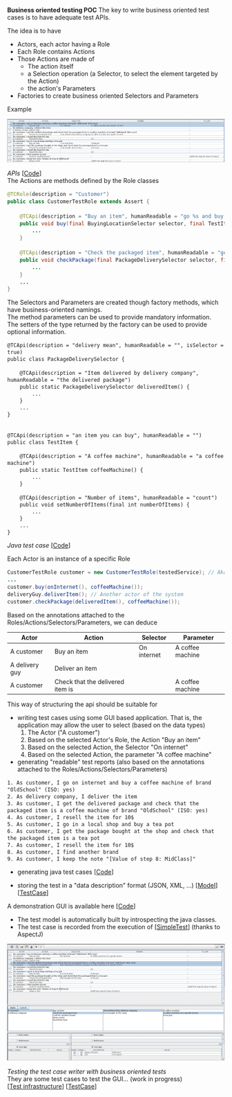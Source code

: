 
**Business oriented testing POC**
The key to write business oriented test cases is to have adequate test APIs.

The idea is to have 
* Actors, each actor having a Role
* Each Role contains Actions
* Those Actions are made of
  * The action itself
  * a Selection operation (a Selector, to select the element targeted by the Action)
  * the action's Parameters 
* Factories to create business oriented Selectors and Parameters

Example

![Test Case](../screenshots/TC_Writer.png)


_APIs_ [[Code](examples/src/main/java/ch/skymarshall/tcwriter/examples/api/interfaces)]  
The Actions are methods defined by the Role classes
```java
@TCRole(description = "Customer")
public class CustomerTestRole extends Assert {
	
	@TCApi(description = "Buy an item", humanReadable = "go %s and buy %s")
	public void buy(final BuyingLocationSelector selector, final TestItem newItem) {
		...
	}

	@TCApi(description = "Check the packaged item", humanReadable = "get %s and check that the packaged item is %s")
	public void checkPackage(final PackageDeliverySelector selector, final TestItem handledItem) {
		...
	} 
	...
}
```
The Selectors and Parameters are created though factory methods, which have business-oriented namings.  
The method parameters can be used to provide mandatory information.  
The setters of the type returned by the factory can be used to provide optional information.
```
@TCApi(description = "delivery mean", humanReadable = "", isSelector = true)
public class PackageDeliverySelector {

	@TCApi(description = "Item delivered by delivery company", humanReadable = "the delivered package")
	public static PackageDeliverySelector deliveredItem() {
		... 
	}
	...
}


@TCApi(description = "an item you can buy", humanReadable = "")
public class TestItem {

	@TCApi(description = "A coffee machine", humanReadable = "a coffee machine")
	public static TestItem coffeeMachine() {
		...		
	}

	@TCApi(description = "Number of items", humanReadable = "count")
	public void setNumberOfItems(final int numberOfItems) {
		...
	}
	...
}
```

_Java test case_ [[Code](examples/src/main/java/ch/skymarshall/tcwriter/examples/SimpleTest.java)]

Each Actor is an instance of a specific Role
```java
CustomerTestRole customer = new CustomerTestRole(testedService); // Aka A customer
...
customer.buy(onInternet(), coffeeMachine());
deliveryGuy.deliverItem(); // Another actor of the system
customer.checkPackage(deliveredItem(), coffeeMachine());
```
Based on the annotations attached to the Roles/Actions/Selectors/Parameters, we can deduce

Actor | Action | Selector | Parameter
----- | ------ | --------- | ---------
A customer     | Buy an item                              | On internet| A coffee machine 
A delivery guy | Deliver an item                  | ||
A customer     | Check that the delivered item is || A coffee machine |

This way of structuring the api should be suitable for
* writing test cases using some GUI based application. That is, the application may allow the user to select (based on the data types)
  1. The Actor ("A customer")
  1. Based on the selected Actor's Role, the Action "Buy an item"
  1. Based on the selected Action, the Selector "On internet"
  1. Based on the selected Action, the parameter "A coffee machine"
* generating "readable" test reports (also based on the annotations attached to the Roles/Actions/Selectors/Parameters)

```
1. As customer, I go on internet and buy a coffee machine of brand "OldSchool" (ISO: yes)
2. As delivery company, I deliver the item
3. As customer, I get the delivered package and check that the packaged item is a coffee machine of brand "OldSchool" (ISO: yes)
4. As customer, I resell the item for 10$
5. As customer, I go in a local shop and buy a tea pot
6. As customer, I get the package bought at the shop and check that the packaged item is a tea pot
7. As customer, I resell the item for 10$
8. As customer, I find another brand
9. As customer, I keep the note "[Value of step 8: MidClass]"
```

* generating java test cases [[Code](examples/src/test/java/ch/skymarshall/tcwriter/examples/GeneratedTest.java)]

* storing the test in a "data description" format (JSON, XML, ...) [[Model](examples/src/main/resources/models/test-model.json)]  [[TestCase](examples/src/main/resources/testCase/testCase.json)]

A demonstration GUI is available here [[Code](examples/src/main/java/ch/skymarshall/tcwriter/examples/gui/ExampleTCEditor.java)]
  * The test model is automatically built by introspecting the java classes.
  * The test case is recorded from the execution of [[SimpleTest](examples/src/main/java/ch/skymarshall/tcwriter/examples/SimpleTest.java)] (thanks to AspectJ)

![TC writer full](../screenshots/TC_Writer_full.png)

_Testing the test case writer with business oriented tests_  
They are some test cases to test the GUI... (work in progress)  
[[Test infrastructure](gui-it/src/main/java/ch/skymarshall/tcwriter/it/)] [[TestCase](gui-it/src/test/java/ch/skymarshall/tcwriter/it/)]

